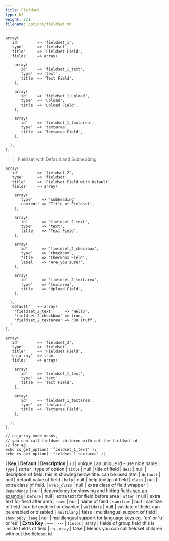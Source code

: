 ```yaml
---
title: Fieldset
type: h2
weight: 221
filename: options/fieldset.md
---
```


```php?start_inline=1
array(
  'id'        => 'fieldset_1',
  'type'      => 'fieldset',
  'title'     => 'Fieldset Field',
  'fields'    => array(

    array(
      'id'    => 'fieldset_1_text',
      'type'  => 'text',
      'title' => 'Text Field',
    ),

    array(
      'id'    => 'fieldset_1_upload',
      'type'  => 'upload',
      'title' => 'Upload Field',
    ),

    array(
      'id'    => 'fieldset_1_textarea',
      'type'  => 'textarea',
      'title' => 'Textarea Field',
    ),

  ),
),
```

> Fieldset with Default and Subheading

```php?start_inline=1
array(
  'id'        => 'fieldset_2',
  'type'      => 'fieldset',
  'title'     => 'Fieldset Field with Default',
  'fields'    => array(

    array(
      'type'    => 'subheading',
      'content' => 'Title of Fieldset',
    ),

    array(
      'id'      => 'fieldset_2_text',
      'type'    => 'text',
      'title'   => 'Text Field',
    ),

    array(
      'id'      => 'fieldset_2_checkbox',
      'type'    => 'checkbox',
      'title'   => 'Checkbox Field',
      'label'   => 'Are you sure?',
    ),

    array(
      'id'      => 'fieldset_2_textarea',
      'type'    => 'textarea',
      'title'   => 'Upload Field',
    ),

  ),
  'default'   => array(
    'fieldset_2_text'     => 'Hello',
    'fieldset_2_checkbox' => true,
    'fieldset_2_textarea' => 'Do stuff',
  )
),
```

```php?start_inline=1
array(
  'id'        => 'fieldset_3',
  'type'      => 'fieldset',
  'title'     => 'Fieldset Field',
  'un_array'  => true,
  'fields'    => array(

    array(
      'id'    => 'fieldset_1_text',
      'type'  => 'text',
      'title' => 'Text Field',
    ),

    array(
      'id'    => 'fieldset_1_textarea',
      'type'  => 'textarea',
      'title' => 'Textarea Field',
    ),

  ),
),

// un_array mode means,
// you can call fieldset children with out the fieldset id
// for eg.
echo cs_get_option( 'fieldset_1_text' );
echo cs_get_option( 'fieldset_1_textarea' );
```

| **Key**          | **Default** | **Description**
| `id`             | unique      | an unique id - use nice name
| `type`           | sorter      | type of option
| `title`          | null        | title of field
| `desc`           | null        | decription of field. this is showing below title. can be used html
| `default`        | null        | default value of field
| `help`           | null        | help tooltip of field
| `class`          | null        | extra class of field.
| `wrap_class`     | null        | extra class of field wrapper
| `dependency`     | null        | dependency for showing and hiding fields [see an example](#how-to-use-dependency)
| `before`         | null        | extra text for field before area
| `after`          | null        | extra text for field after area
| `name`           | null        | name of field
| `sanitize`       | null        | sanitize of field. can be enabled or disabled
| `validate`       | null        | validate of field. can be enabled or disabled
| `multilang`      | false       | multilangual support of field
| `show_only_lang` | null        | multilangual support for language keys eg. 'en' or 'tr' or 'es'
| **Extra Key**    | ---         | ---
| `fields`         | array       | fields of group field this is inside fields of field
| `un_array`       | false       | Means you can call fieldset children with out the fieldset id
